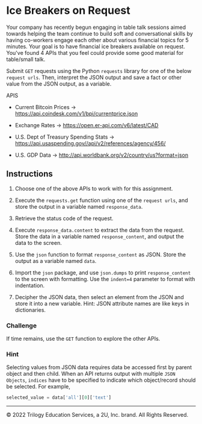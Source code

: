 # Ice Breakers on Request

Your company has recently begun engaging in table talk sessions aimed towards helping the team continue to build soft and conversational skills by having co-workers engage each other about various financial topics for 5 minutes. Your goal is to have financial ice breakers available on request. You've found 4 APIs that you feel could provide some good material for table/small talk.

Submit `GET` requests using the Python `requests` library for one of the below `request urls`. Then, interpret the JSON output and save a fact or other value from the JSON output, as a variable.

APIS

* Current Bitcoin Prices -> https://api.coindesk.com/v1/bpi/currentprice.json

* Exchange Rates ->  https://open.er-api.com/v6/latest/CAD

* U.S. Dept of Treasury Spending Stats -> https://api.usaspending.gov//api/v2/references/agency/456/

* U.S. GDP Data -> http://api.worldbank.org/v2/country/us?format=json

## Instructions

1. Choose one of the above APIs to work with for this assignment.

2. Execute the `requests.get` function using one of the `request urls`, and store the output in a variable named `response_data`.

3. Retrieve the status code of the request.

4. Execute `response_data.content` to extract the data from the request. Store the data in a variable named `response_content`, and output the data to the screen.

5. Use the `json` function to format `response_content` as JSON. Store the output as a variable named `data`.

6. Import the `json` package, and use `json.dumps` to print `response_content` to the screen with formatting. Use the `indent=4` parameter to format with indentation.

7. Decipher the JSON data, then select an element from the JSON and store it into a new variable. Hint: JSON attribute names are like keys in dictionaries.

### Challenge

If time remains, use the `GET` function to explore the other APIs.

### Hint

Selecting values from JSON data requires data be accessed first by parent object and then child. When an API returns output with multiple `JSON Objects`, `indices` have to be specified to indicate which object/record should be selected. For example,

  ```python
  selected_value = data['all'][0]['text']
  ```

---

© 2022 Trilogy Education Services, a 2U, Inc. brand. All Rights Reserved.
